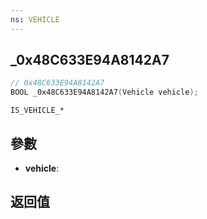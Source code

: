 ```yaml
---
ns: VEHICLE
---
```

## _0x48C633E94A8142A7

```c
// 0x48C633E94A8142A7
BOOL _0x48C633E94A8142A7(Vehicle vehicle);
```

```
IS_VEHICLE_*
```

## 參數
* **vehicle**: 

## 返回值
